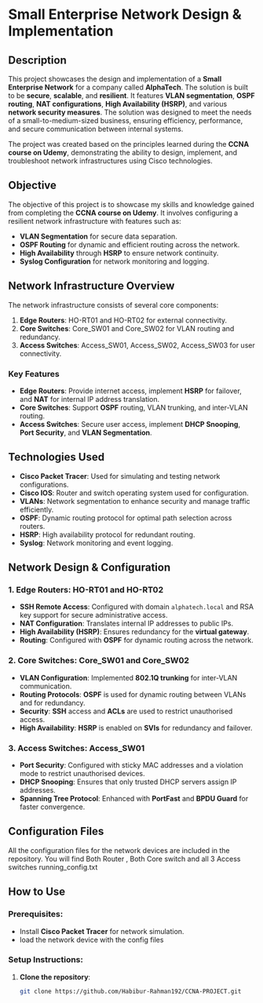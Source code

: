 # Small Enterprise Network Design & Implementation

## Description
This project showcases the design and implementation of a **Small Enterprise Network** for a company called **AlphaTech**. The solution is built to be **secure**, **scalable**, and **resilient**. It features **VLAN segmentation**, **OSPF routing**, **NAT configurations**, **High Availability (HSRP)**, and various **network security measures**. The solution was designed to meet the needs of a small-to-medium-sized business, ensuring efficiency, performance, and secure communication between internal systems.

The project was created based on the principles learned during the **CCNA course on Udemy**, demonstrating the ability to design, implement, and troubleshoot network infrastructures using Cisco technologies.

## Objective
The objective of this project is to showcase my skills and knowledge gained from completing the **CCNA course on Udemy**. It involves configuring a resilient network infrastructure with features such as:

- **VLAN Segmentation** for secure data separation.
- **OSPF Routing** for dynamic and efficient routing across the network.
- **High Availability** through **HSRP** to ensure network continuity.
- **Syslog Configuration** for network monitoring and logging.

## Network Infrastructure Overview
The network infrastructure consists of several core components:
1. **Edge Routers**: HO-RT01 and HO-RT02 for external connectivity.
2. **Core Switches**: Core_SW01 and Core_SW02 for VLAN routing and redundancy.
3. **Access Switches**: Access_SW01, Access_SW02, Access_SW03 for user connectivity.

### Key Features
- **Edge Routers**: Provide internet access, implement **HSRP** for failover, and **NAT** for internal IP address translation.
- **Core Switches**: Support **OSPF** routing, VLAN trunking, and inter-VLAN routing.
- **Access Switches**: Secure user access, implement **DHCP Snooping**, **Port Security**, and **VLAN Segmentation**.

## Technologies Used
- **Cisco Packet Tracer**: Used for simulating and testing network configurations.
- **Cisco IOS**: Router and switch operating system used for configuration.
- **VLANs**: Network segmentation to enhance security and manage traffic efficiently.
- **OSPF**: Dynamic routing protocol for optimal path selection across routers.
- **HSRP**: High availability protocol for redundant routing.
- **Syslog**: Network monitoring and event logging.

## Network Design & Configuration

### 1. **Edge Routers**: HO-RT01 and HO-RT02
- **SSH Remote Access**: Configured with domain `alphatech.local` and RSA key support for secure administrative access.
- **NAT Configuration**: Translates internal IP addresses to public IPs.
- **High Availability (HSRP)**: Ensures redundancy for the **virtual gateway**.
- **Routing**: Configured with **OSPF** for dynamic routing across the network.

### 2. **Core Switches**: Core_SW01 and Core_SW02
- **VLAN Configuration**: Implemented **802.1Q trunking** for inter-VLAN communication.
- **Routing Protocols**: **OSPF** is used for dynamic routing between VLANs and for redundancy.
- **Security**: **SSH** access and **ACLs** are used to restrict unauthorised access.
- **High Availability**: **HSRP** is enabled on **SVIs** for redundancy and failover.

### 3. **Access Switches**: Access_SW01
- **Port Security**: Configured with sticky MAC addresses and a violation mode to restrict unauthorised devices.
- **DHCP Snooping**: Ensures that only trusted DHCP servers assign IP addresses.
- **Spanning Tree Protocol**: Enhanced with **PortFast** and **BPDU Guard** for faster convergence.

## Configuration Files
All the configuration files for the network devices are included in the repository. You will find Both Router , Both Core switch and all 3 Access switches running_config.txt
## How to Use

### Prerequisites:
- Install **Cisco Packet Tracer** for network simulation.
- load the network device with the config files

### Setup Instructions:
1. **Clone the repository**:
   ```bash
   git clone https://github.com/Habibur-Rahman192/CCNA-PROJECT.git
